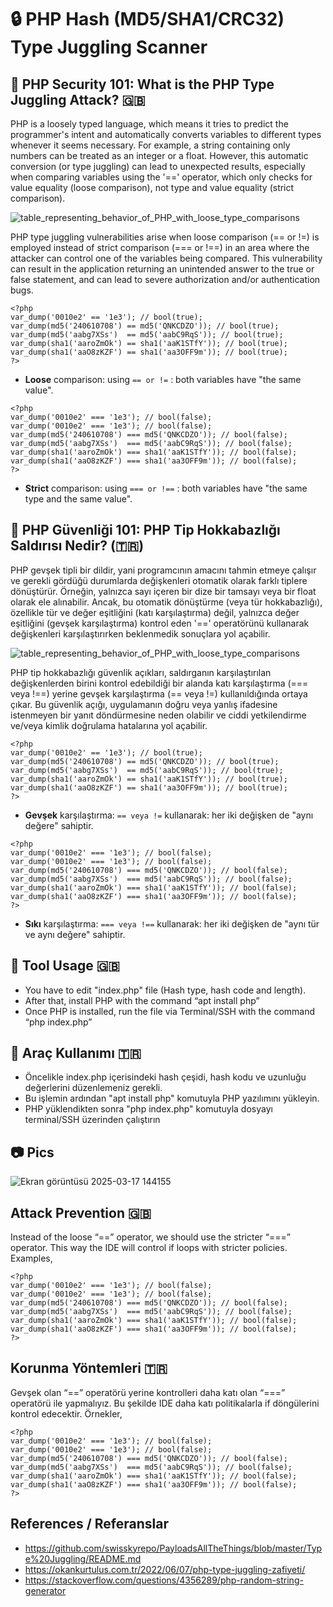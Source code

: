 # :lock: PHP Hash (MD5/SHA1/CRC32) Type Juggling Scanner 

## :rocket: PHP Security 101: What is the PHP Type Juggling Attack? 🇬🇧
PHP is a loosely typed language, which means it tries to predict the programmer's intent and automatically converts variables to different types whenever it seems necessary. For example, a string containing only numbers can be treated as an integer or a float. However, this automatic conversion (or type juggling) can lead to unexpected results, especially when comparing variables using the '==' operator, which only checks for value equality (loose comparison), not type and value equality (strict comparison).

![table_representing_behavior_of_PHP_with_loose_type_comparisons](https://github.com/user-attachments/assets/faddb24b-078f-4b4b-9062-a8e11fc218af)

PHP type juggling vulnerabilities arise when loose comparison (== or !=) is employed instead of strict comparison (=== or !==) in an area where the attacker can control one of the variables being compared. This vulnerability can result in the application returning an unintended answer to the true or false statement, and can lead to severe authorization and/or authentication bugs.

```
<?php
var_dump('0010e2' == '1e3'); // bool(true);
var_dump(md5('240610708') == md5('QNKCDZO')); // bool(true);
var_dump(md5('aabg7XSs')  == md5('aabC9RqS')); // bool(true);
var_dump(sha1('aaroZmOk') == sha1('aaK1STfY')); // bool(true);
var_dump(sha1('aaO8zKZF') == sha1('aa3OFF9m')); // bool(true);
?>
```
- **Loose** comparison: using `== or !=` : both variables have "the same value".

```
<?php
var_dump('0010e2' === '1e3'); // bool(false);
var_dump('0010e2' === '1e3'); // bool(false);
var_dump(md5('240610708') === md5('QNKCDZO')); // bool(false);
var_dump(md5('aabg7XSs')  === md5('aabC9RqS')); // bool(false);
var_dump(sha1('aaroZmOk') === sha1('aaK1STfY')); // bool(false);
var_dump(sha1('aaO8zKZF') === sha1('aa3OFF9m')); // bool(false);
?>
```

- **Strict** comparison: using `=== or !==` : both variables have "the same type and the same value".

## :rocket: PHP Güvenliği 101: PHP Tip Hokkabazlığı Saldırısı Nedir? (🇹🇷)
PHP gevşek tipli bir dildir, yani programcının amacını tahmin etmeye çalışır ve gerekli gördüğü durumlarda değişkenleri otomatik olarak farklı tiplere dönüştürür. Örneğin, yalnızca sayı içeren bir dize bir tamsayı veya bir float olarak ele alınabilir. Ancak, bu otomatik dönüştürme (veya tür hokkabazlığı), özellikle tür ve değer eşitliğini (katı karşılaştırma) değil, yalnızca değer eşitliğini (gevşek karşılaştırma) kontrol eden '==' operatörünü kullanarak değişkenleri karşılaştırırken beklenmedik sonuçlara yol açabilir.

![table_representing_behavior_of_PHP_with_loose_type_comparisons](https://github.com/user-attachments/assets/97b59dcc-5042-4bde-a42d-5a5846b584c8)

PHP tip hokkabazlığı güvenlik açıkları, saldırganın karşılaştırılan değişkenlerden birini kontrol edebildiği bir alanda katı karşılaştırma (=== veya !==) yerine gevşek karşılaştırma (== veya !=) kullanıldığında ortaya çıkar. Bu güvenlik açığı, uygulamanın doğru veya yanlış ifadesine istenmeyen bir yanıt döndürmesine neden olabilir ve ciddi yetkilendirme ve/veya kimlik doğrulama hatalarına yol açabilir.

```
<?php
var_dump('0010e2' == '1e3'); // bool(true);
var_dump(md5('240610708') == md5('QNKCDZO')); // bool(true);
var_dump(md5('aabg7XSs')  == md5('aabC9RqS')); // bool(true);
var_dump(sha1('aaroZmOk') == sha1('aaK1STfY')); // bool(true);
var_dump(sha1('aaO8zKZF') == sha1('aa3OFF9m')); // bool(true);
?>
```
- **Gevşek** karşılaştırma: `== veya !=` kullanarak: her iki değişken de "aynı değere" sahiptir.
```
<?php
var_dump('0010e2' === '1e3'); // bool(false);
var_dump('0010e2' === '1e3'); // bool(false);
var_dump(md5('240610708') === md5('QNKCDZO')); // bool(false);
var_dump(md5('aabg7XSs')  === md5('aabC9RqS')); // bool(false);
var_dump(sha1('aaroZmOk') === sha1('aaK1STfY')); // bool(false);
var_dump(sha1('aaO8zKZF') === sha1('aa3OFF9m')); // bool(false);
?>
```
- **Sıkı** karşılaştırma: `=== veya !==` kullanarak: her iki değişken de "aynı tür ve aynı değere" sahiptir.

## :runner: Tool Usage 🇬🇧
 - You have to edit "index.php" file (Hash type, hash code and length).
 - After that, install PHP with the command “apt install php”
 - Once PHP is installed, run the file via Terminal/SSH with the command “php index.php”

## :runner: Araç Kullanımı 🇹🇷
 - Öncelikle index.php içerisindeki hash çeşidi, hash kodu ve uzunluğu değerlerini düzenlemeniz gerekli.
 - Bu işlemin ardından "apt install php" komutuyla PHP yazılımını yükleyin.
 - PHP yüklendikten sonra "php index.php" komutuyla dosyayı terminal/SSH üzerinden çalıştırın

## :camera: Pics
![Ekran görüntüsü 2025-03-17 144155](https://github.com/user-attachments/assets/eb54d67d-5589-49ad-9bba-f743796cf56b)

## Attack Prevention 🇬🇧
Instead of the loose “==” operator, we should use the stricter “===” operator. This way the IDE will control if loops with stricter policies.
Examples,
```
<?php
var_dump('0010e2' === '1e3'); // bool(false);
var_dump('0010e2' === '1e3'); // bool(false);
var_dump(md5('240610708') === md5('QNKCDZO')); // bool(false);
var_dump(md5('aabg7XSs')  === md5('aabC9RqS')); // bool(false);
var_dump(sha1('aaroZmOk') === sha1('aaK1STfY')); // bool(false);
var_dump(sha1('aaO8zKZF') === sha1('aa3OFF9m')); // bool(false);
?>
```

## Korunma Yöntemleri 🇹🇷
Gevşek olan “==” operatörü yerine kontrolleri daha katı olan “===” operatörü ile yapmalıyız. Bu şekilde IDE daha katı politikalarla if döngülerini kontrol edecektir.
Örnekler,
```
<?php
var_dump('0010e2' === '1e3'); // bool(false);
var_dump('0010e2' === '1e3'); // bool(false);
var_dump(md5('240610708') === md5('QNKCDZO')); // bool(false);
var_dump(md5('aabg7XSs')  === md5('aabC9RqS')); // bool(false);
var_dump(sha1('aaroZmOk') === sha1('aaK1STfY')); // bool(false);
var_dump(sha1('aaO8zKZF') === sha1('aa3OFF9m')); // bool(false);
?>
```

## References / Referanslar
- https://github.com/swisskyrepo/PayloadsAllTheThings/blob/master/Type%20Juggling/README.md
- https://okankurtulus.com.tr/2022/06/07/php-type-juggling-zafiyeti/
- https://stackoverflow.com/questions/4356289/php-random-string-generator
